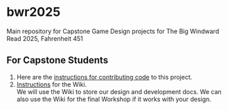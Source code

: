 # bwr2025
Main repository for Capstone Game Design projects for The Big Windward Read 2025, Fahrenheit 451

## For Capstone Students
1. Here are the [instructions for contributing code](https://github.com/rhazes/bwr2025/blob/main/README.md) to this project.
2. [Instructions](https://github.com/rhazes/bwr2025/blob/main/WIKI_GUIDE.md) for the Wiki.  
   We will use the Wiki to store our design and development docs. We can also use the Wiki for the final Workshop if it works with your design.

